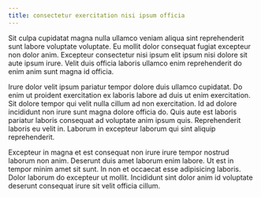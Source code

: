 ```yaml
---
title: consectetur exercitation nisi ipsum officia
---
```


Sit culpa cupidatat magna nulla ullamco veniam aliqua sint reprehenderit sunt labore voluptate voluptate. Eu mollit dolor consequat fugiat excepteur non dolor anim. Excepteur consectetur nisi ipsum elit ipsum nisi dolore sit aute ipsum irure. Velit duis officia laboris ullamco enim reprehenderit do enim anim sunt magna id officia.

Irure dolor velit ipsum pariatur tempor dolore duis ullamco cupidatat. Do enim ut proident exercitation ex laboris labore ad duis ut enim exercitation. Sit dolore tempor qui velit nulla cillum ad non exercitation. Id ad dolore incididunt non irure sunt magna dolore officia do. Quis aute est laboris pariatur laboris consequat ad voluptate anim ipsum quis. Reprehenderit laboris eu velit in. Laborum in excepteur laborum qui sint aliquip reprehenderit.

Excepteur in magna et est consequat non irure irure tempor nostrud laborum non anim. Deserunt duis amet laborum enim labore. Ut est in tempor minim amet sit sunt. In non et occaecat esse adipisicing laboris. Dolor laborum do excepteur ut mollit. Incididunt sint dolor anim id voluptate deserunt consequat irure sit velit officia cillum.